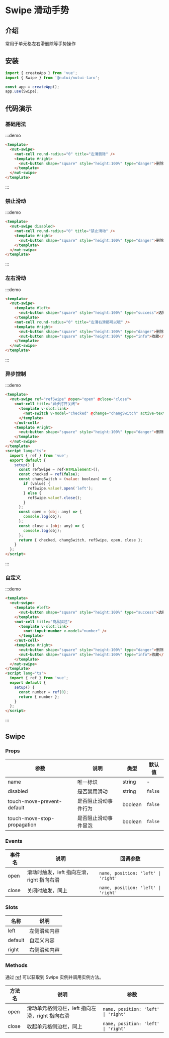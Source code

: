 # Swipe 滑动手势

## 介绍

常用于单元格左右滑删除等手势操作

## 安装

```javascript
import { createApp } from 'vue';
import { Swipe } from '@nutui/nutui-taro';

const app = createApp();
app.use(Swipe);
```

## 代码演示

### 基础用法

:::demo

```html
<template>
  <nut-swipe>
    <nut-cell round-radius="0" title="左滑删除" />
    <template #right>
      <nut-button shape="square" style="height:100%" type="danger">删除</nut-button>
    </template>
  </nut-swipe>
</template>
```

:::

### 禁止滑动

:::demo

```html
<template>
  <nut-swipe disabled>
    <nut-cell round-radius="0" title="禁止滑动" />
    <template #right>
      <nut-button shape="square" style="height:100%" type="danger">删除</nut-button>
    </template>
  </nut-swipe>
</template>
```

:::

### 左右滑动

:::demo

```html
<template>
  <nut-swipe>
    <template #left>
      <nut-button shape="square" style="height:100%" type="success">选择</nut-button>
    </template>
    <nut-cell round-radius="0" title="左滑右滑都可以哦" />
    <template #right>
      <nut-button shape="square" style="height:100%" type="danger">删除</nut-button>
      <nut-button shape="square" style="height:100%" type="info">收藏</nut-button>
    </template>
  </nut-swipe>
</template>
```

:::

### 异步控制

:::demo

```html
<template>
  <nut-swipe ref="refSwipe" @open="open" @close="close">
    <nut-cell title="异步打开关闭">
      <template v-slot:link>
        <nut-switch v-model="checked" @change="changSwitch" active-text="开" inactive-text="关" />
      </template>
    </nut-cell>
    <template #right>
      <nut-button shape="square" style="height:100%" type="danger">删除</nut-button>
    </template>
  </nut-swipe>
</template>
<script lang="ts">
  import { ref } from 'vue';
  export default {
    setup() {
      const refSwipe = ref<HTMLElement>();
      const checked = ref(false);
      const changSwitch = (value: boolean) => {
        if (value) {
          refSwipe.value?.open('left');
        } else {
          refSwipe.value?.close();
        }
      };
      const open = (obj: any) => {
        console.log(obj);
      };
      const close = (obj: any) => {
        console.log(obj);
      };
      return { checked, changSwitch, refSwipe, open, close };
    }
  };
</script>
```

:::

### 自定义

:::demo

```html
<template>
  <nut-swipe>
    <template #left>
      <nut-button shape="square" style="height:100%" type="success">选择</nut-button>
    </template>
    <nut-cell title="商品描述">
      <template v-slot:link>
        <nut-input-number v-model="number" />
      </template>
    </nut-cell>
    <template #right>
      <nut-button shape="square" style="height:100%" type="danger">删除</nut-button>
      <nut-button shape="square" style="height:100%" type="info">收藏</nut-button>
    </template>
  </nut-swipe>
</template>
<script lang="ts">
  import { ref } from 'vue';
  export default {
    setup() {
      const number = ref(0);
      return { number };
    }
  };
</script>
```

:::

## Swipe

### Props

| 参数                        | 说明                 | 类型    | 默认值  |
| --------------------------- | -------------------- | ------- | ------- |
| name                        | 唯一标识             | string  | -       |
| disabled                    | 是否禁用滑动         | string  | `false` |
| touch-move-prevent-default  | 是否阻止滑动事件行为 | boolean | `false` |
| touch-move-stop-propagation | 是否阻止滑动事件冒泡 | boolean | `false` |

### Events

| 事件名 | 说明                                      | 回调参数                            |
| ------ | ----------------------------------------- | ----------------------------------- |
| open   | 滑动时触发，left 指向左滑，right 指向右滑 | `name, position: 'left' \| 'right'` |
| close  | 关闭时触发，同上                          | `name, position: 'left' \| 'right'` |

### Slots

| 名称    | 说明         |
| ------- | ------------ |
| left    | 左侧滑动内容 |
| default | 自定义内容   |
| right   | 右侧滑动内容 |

### Methods

通过 [ref](https://vuejs.org/guide/essentials/template-refs.html) 可以获取到 Swipe 实例并调用实例方法。

| 方法名 | 说明                                            | 参数                                |
| ------ | ----------------------------------------------- | ----------------------------------- |
| open   | 滑动单元格侧边栏，left 指向左滑，right 指向右滑 | `name, position: 'left' \| 'right'` |
| close  | 收起单元格侧边栏，同上                          | `name, position: 'left' \| 'right'` |
